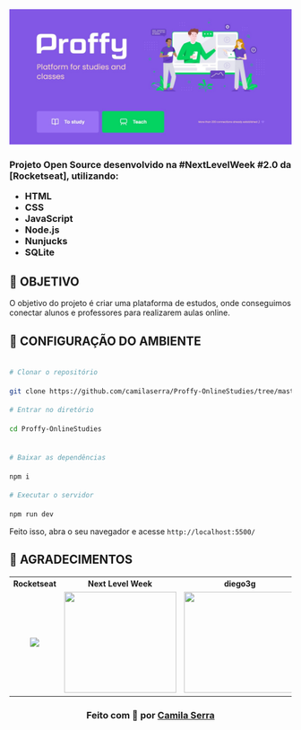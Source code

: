 <div>
 <div align=center>

  <img src="https://raw.githubusercontent.com/camilaserra/Proffy-OnlineStudies/a0693f1dda57096e175596921579e7f7f46d3a42/proffy.jpg" width="700" >

</div>

<h3>

Projeto Open Source desenvolvido na #NextLevelWeek #2.0 da [Rocketseat], utilizando:

- HTML
- CSS
- JavaScript
- Node.js 
- Nunjucks 
- SQLite 

## **:rocket: OBJETIVO**

O objetivo do projeto é criar uma plataforma de estudos, onde conseguimos conectar alunos e professores para realizarem aulas online.

## **:wrench: CONFIGURAÇÃO DO AMBIENTE**

  
```bash

# Clonar o repositório

git clone https://github.com/camilaserra/Proffy-OnlineStudies/tree/master

# Entrar no diretório

cd Proffy-OnlineStudies

 
# Baixar as dependências

npm i

# Executar o servidor

npm run dev

```

Feito isso, abra o seu navegador e acesse `http://localhost:5500/`



## **:star2: AGRADECIMENTOS**



<table style="width:100%">
  <tr align=center>
    <th><strong>Rocketseat</strong></th>
    <th><strong>Next Level Week</strong></th>
    <th><strong>diego3g</strong></th>
    <th><strong>maykbrito</strong></th>
  </tr>
  <tr align=center>
    <td>
      <a href="https://nextlevelweek.com/">
        <img width="200" src="https://user-images.githubusercontent.com/38081852/89586607-714d6880-d816-11ea-9d9a-607db54674ab.png">
      </a>
    </td>
    <td>
      <a href="https://rocketseat.com.br/">
        <img width="200" height="180" src="https://user-images.githubusercontent.com/38081852/83981650-1e2e6680-a8f6-11ea-9f42-6df8fe809e4b.png">
      </a>
    </td>
    <td>
      <a href="https://github.com/diego3g">
        <img width="200" height="180" src="https://user-images.githubusercontent.com/38081852/83981712-b7f61380-a8f6-11ea-9099-bd3677e97e39.jpg">
      </a>
    </td>
    <td>
      <a href="https://github.com/maykbrito">
        <img width="200" height="180" src="https://user-images.githubusercontent.com/38081852/83981753-1de29b00-a8f7-11ea-93cf-23d2ff65fa5c.png">
      </a>
    </td>
  </tr>
</table>

</div>



<h3 align="center">
Feito com 💜 por <a href="https:https://www.linkedin.com/in/camilaserratecnologia/">Camila Serra</a>
<br><br>
